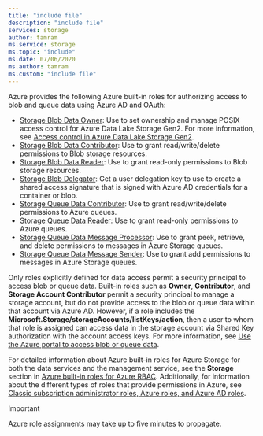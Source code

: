```yaml
---
title: "include file"
description: "include file"
services: storage
author: tamram
ms.service: storage
ms.topic: "include"
ms.date: 07/06/2020
ms.author: tamram
ms.custom: "include file"
---
```


Azure provides the following Azure built-in roles for authorizing access to blob and queue data using Azure AD and OAuth:

- [Storage Blob Data Owner](../articles/role-based-access-control/built-in-roles.md#storage-blob-data-owner): Use to set ownership and manage POSIX access control for Azure Data Lake Storage Gen2. For more information, see [Access control in Azure Data Lake Storage Gen2](../articles/storage/blobs/data-lake-storage-access-control.md).
- [Storage Blob Data Contributor](../articles/role-based-access-control/built-in-roles.md#storage-blob-data-contributor): Use to grant read/write/delete permissions to Blob storage resources.
- [Storage Blob Data Reader](../articles/role-based-access-control/built-in-roles.md#storage-blob-data-reader): Use to grant read-only permissions to Blob storage resources.
- [Storage Blob Delegator](../articles/role-based-access-control/built-in-roles.md#storage-blob-delegator): Get a user delegation key to use to create a shared access signature that is signed with Azure AD credentials for a container or blob.
- [Storage Queue Data Contributor](../articles/role-based-access-control/built-in-roles.md#storage-queue-data-contributor): Use to grant read/write/delete permissions to Azure queues.
- [Storage Queue Data Reader](../articles/role-based-access-control/built-in-roles.md#storage-queue-data-reader): Use to grant read-only permissions to Azure queues.
- [Storage Queue Data Message Processor](../articles/role-based-access-control/built-in-roles.md#storage-queue-data-message-processor): Use to grant peek, retrieve, and delete permissions to messages in Azure Storage queues.
- [Storage Queue Data Message Sender](../articles/role-based-access-control/built-in-roles.md#storage-queue-data-message-sender): Use to grant add permissions to messages in Azure Storage queues.

Only roles explicitly defined for data access permit a security principal to access blob or queue data. Built-in roles such as **Owner**, **Contributor**, and **Storage Account Contributor** permit a security principal to manage a storage account, but do not provide access to the blob or queue data within that account via Azure AD. However, if a role includes the **Microsoft.Storage/storageAccounts/listKeys/action**, then a user to whom that role is assigned can access data in the storage account via Shared Key authorization with the account access keys. For more information, see [Use the Azure portal to access blob or queue data](/azure/storage/common/storage-auth-aad).

For detailed information about Azure built-in roles for Azure Storage for both the data services and the management service, see the **Storage** section in [Azure built-in roles for Azure RBAC](../articles/role-based-access-control/built-in-roles.md#storage). Additionally, for information about the different types of roles that provide permissions in Azure, see [Classic subscription administrator roles, Azure roles, and Azure AD roles](../articles/role-based-access-control/rbac-and-directory-admin-roles.md).

> [!IMPORTANT]
> Azure role assignments may take up to five minutes to propagate.

